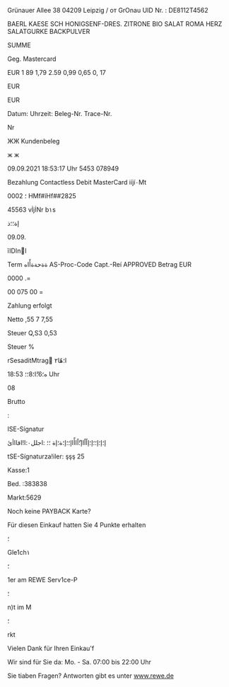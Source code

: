 Grünauer Allee 38
04209 Leipzig / от  GrOnau
UID  Nr.  :  DE8112T4562

BAERL  KAESE  SCH
HONIGSENF-DRES.
ZITRONE  BIO
SALAT  ROMA  HERZ
SALATGURKE
BACKPULVER

SUMME

Geg.  Mastercard

EUR
1 89
1,79
2.59
0,99
0,65
0, 17

EUR

EUR

Datum:
Uhrzeit:
Beleg-Nr.
Trace-Nr.

Nr

ЖЖ  Kundenbeleg

ж  ж

09.09.2021
18:53:17  Uhr
5453
078949

Bezahlung
Contactless
Debit  MasterCard
iíjí٠Mt

؛
0002 HMf#íHf##2825

45563 vİjİNr  b١s

إة؛؛ذ

09.09.

ĩIDاnًا

Term
ةةحةةأًاه
AS-Proc-Code
Capt.-Reí
APPROVED
Betrag  EUR

0000 .=

00 075 00  =

Zahlung  erfolgt

Netto
,55
7
7,55

Steuer
Q,S3
0,53

Steuer  %

rSesaditMtrag
 ًا؛هًا٢

 ه؛6؛ًا؛8؛؛
18:53  Uhr

08

Brutto

:

ISE-Sígnatur

إ؛إ؛إ؛؛إ؛إاًاًاإ؛ًاًاأًاإ؛؛إ؛ة؛إة
؛؛
:اجلل٠:ا!اقااأئ

tSE-Sígnaturza!iler:  şşş
25

Kasse:1

Bed. :383838

Markt:5629

Noch  keine  PAYBACK  Karte?

Für  diesen  Einkauf  hatten  Sie
 4 Punkte  erhalten

؛

Gle1ch١

؛

1er  am  REWE  Serv1ce-P

؛

n)t  im  M

؛

rkt

Vielen  Dank  für  Ihren  Einkau'f

Wir  sind  für  Sie  da:
Mo.  -  Sa.  07:00  bis  22:00  Uhr

Sie  tiaben  Fragen?
Antworten  gibt  es  unter  www.rewe.de

